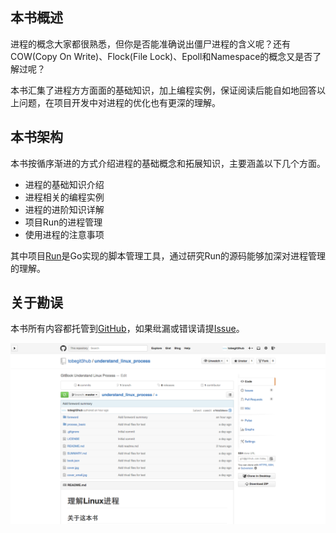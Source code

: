 ## 本书概述

进程的概念大家都很熟悉，但你是否能准确说出僵尸进程的含义呢？还有COW(Copy On Write)、Flock(File Lock)、Epoll和Namespace的概念又是否了解过呢？

本书汇集了进程方方面面的基础知识，加上编程实例，保证阅读后能自如地回答以上问题，在项目开发中对进程的优化也有更深的理解。

## 本书架构

本书按循序渐进的方式介绍进程的基础概念和拓展知识，主要涵盖以下几个方面。

* 进程的基础知识介绍
* 进程相关的编程实例
* 进程的进阶知识详解
* 项目Run的进程管理
* 使用进程的注意事项

其中项目[Run](https://github.com/runscripts/run)是Go实现的脚本管理工具，通过研究Run的源码能够加深对进程管理的理解。

## 关于勘误

本书所有内容都托管到[GitHub](https://github.com/tobegit3hub/understand_linux_process)，如果纰漏或错误请提[Issue](https://github.com/tobegit3hub/understand_linux_process/issues/new)。

![](../images/github_screenshot.png)
